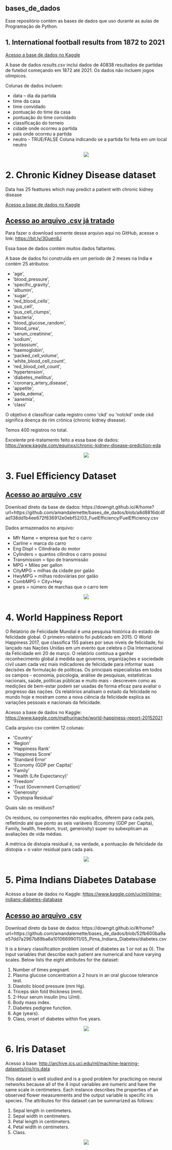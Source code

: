 ## bases_de_dados

Esse repositório contém as bases de dados que uso durante as aulas de Programação de Python. 

## 1. International football results from 1872 to 2021

[Acesso a base de dados no Kaggle](https://www.kaggle.com/martj42/international-football-results-from-1872-to-2017)

A base de dados *results.csv* inclui dados de 40838 resultados de partidas de futebol começando em 1872 até 2021. Os dados não incluem jogos olímpicos. 

Colunas de dados incluem:

- data – dia da partida
- time da casa
- time convidado
- pontuação do time da casa
- pontuação do time convidado
- classificação do torneio
- cidade onde ocorreu a partida
- país onde ocorreu a partida
- neutro - TRUE/FALSE Coluna indicando se a partida foi feita em um local neutro



<p align="center">
<img src="https://github.com/amandalemette/Visualizacao-de-Dados-em-Python/blob/298a631c27f66a487eafd5a274552b2adf7a9c17/Images/section_divider3.png?raw=true"/>
</p>

# 2. Chronic Kidney Disease dataset
Data has 25 feattures which may predict a patient with chronic kidney disease

[Acesso a base de dados no Kaggle](https://www.kaggle.com/mansoordaku/ckdisease)

<h2 id="Acesso ao arquivo .csv já tratado"><a href="https://github.com/amandalemette/bases_de_dados/blob/0c3c8c8926fa2031f3770b787e036e0aab8ba3a7/02_Chronic%20Kidney%20Disease/ckdisease.csv">Acesso ao arquivo .csv já tratado</a></h2>

Para fazer o download somente desse arquivo aqui no GitHub, acesse o link: https://bit.ly/3Guen8J

Essa base de dados contém muitos dados faltantes. 

A base de dados foi construída em um período de 2 meses na India e contém 25 atributos:

- 'age', 
- 'blood_pressure', 
- 'specific_gravity', 
- 'albumin', 
- 'sugar', 
- 'red_blood_cells', 
- 'pus_cell',
- 'pus_cell_clumps', 
- 'bacteria', 
- 'blood_glucose_random', 
- 'blood_urea', 
- 'serum_creatinine', 
- 'sodium',
- 'potassium', 
- 'haemoglobin', 
- 'packed_cell_volume', 
- 'white_blood_cell_count', 
- 'red_blood_cell_count',
- 'hypertension', 
- 'diabetes_mellitus', 
- 'coronary_artery_disease', 
- 'appetite', 
- 'peda_edema',
- 'aanemia', 
- 'class'

O objetivo é classificar cada registro como 'ckd' ou 'notckd' onde ckd significa doença de rim crônica (chronic kidney disease).

Temos 400 registros no total. 

Excelente pré-tratamento feito a essa base de dados: https://www.kaggle.com/equinxx/chronic-kidney-disease-prediction-eda

<p align="center">
<img src="https://github.com/amandalemette/Visualizacao-de-Dados-em-Python/blob/298a631c27f66a487eafd5a274552b2adf7a9c17/Images/section_divider3.png?raw=true"/>
</p>

# 3. Fuel Efficiency Dataset

<h2 id="Acesso ao arquivo .csv"><a href="https://github.com/amandalemette/bases_de_dados/blob/a8d8816dc4fad138dd1b4ee672f836912e0ebf52/03_FuelEfficiency/FuelEfficiency.csv">Acesso ao arquivo .csv</a></h2>
Download direto da base de dados: https://downgit.github.io/#/home?url=https://github.com/amandalemette/bases_de_dados/blob/a8d8816dc4fad138dd1b4ee672f836912e0ebf52/03_FuelEfficiency/FuelEfficiency.csv

Dados armazenados no arquivo:

- Mfr Name = empresa que fez o carro
- Carline = marca do carro
- Eng Displ = Cilindrada do motor
- Cylinders = quantos cilindros o carro possui
- Transmission = tipo de transmissão
- MPG = Miles per gallon
- CityMPG = milhas da cidade por galão
- HwyMPG = milhas rodoviárias por galão
- CombMPG = City+Hwy
- gears = número de marchas que o carro tem


<p align="center">
<img src="https://github.com/amandalemette/Visualizacao-de-Dados-em-Python/blob/298a631c27f66a487eafd5a274552b2adf7a9c17/Images/section_divider3.png?raw=true"/>
</p>


# 4. World Happiness Report

O Relatório de Felicidade Mundial é uma pesquisa histórica do estado de felicidade global. O primeiro relatório foi publicado em 2015. O World Happiness 2017, que classifica 155 países por seus níveis de felicidade, foi lançado nas Nações Unidas em um evento que celebra o Dia Internacional da Felicidade em 20 de março. O relatório continua a ganhar reconhecimento global à medida que governos, organizações e sociedade civil usam cada vez mais indicadores de felicidade para informar suas decisões de formulação de políticas. Os principais especialistas em todos os campos - economia, psicologia, análise de pesquisas, estatísticas nacionais, saúde, políticas públicas e muito mais - descrevem como as medições de bem-estar podem ser usadas de forma eficaz para avaliar o progresso das nações. Os relatórios analisam o estado da felicidade no mundo hoje e mostram como a nova ciência da felicidade explica as variações pessoais e nacionais da felicidade.

Acesso a base de dados no Kaggle: https://www.kaggle.com/mathurinache/world-happiness-report-20152021

Cada arquivo csv contém 12 colunas:

- 'Country'
- 'Region'
- 'Happiness Rank' 
- 'Happiness Score'
- 'Standard Error'
- 'Economy (GDP per Capita)'
- 'Family'
- 'Health (Life Expectancy)'
- 'Freedom'
- 'Trust (Government Corruption)'
- 'Generosity'
- 'Dystopia Residual'

Quais são os resíduos?

Os resíduos, ou componentes não explicados, diferem para cada país, refletindo até que ponto as seis variáveis (Economy (GDP per Capita), Family, health, freedom, trust, generosity) super ou subexplicam as avaliações de vida médias.

A métrica de distopia residual é, na verdade, a pontuação de felicidade da distopia + o valor residual para cada país.

<p align="center">
<img src="https://github.com/amandalemette/Visualizacao-de-Dados-em-Python/blob/298a631c27f66a487eafd5a274552b2adf7a9c17/Images/section_divider3.png?raw=true"/>
</p>

# 5. Pima Indians Diabetes Database

Acesso a base de dados no Kaggle:  https://www.kaggle.com/uciml/pima-indians-diabetes-database

<h2 id="Acesso ao arquivo .csv"><a href="https://github.com/amandalemette/bases_de_dados/blob/52fb600ba9ae57dd7a2967b89ba8a10106699011/05_Pima_Indians_Diabetes/diabetes.csv">Acesso ao arquivo .csv</a></h2>
Download direto da base de dados: https://downgit.github.io/#/home?url=https://github.com/amandalemette/bases_de_dados/blob/52fb600ba9ae57dd7a2967b89ba8a10106699011/05_Pima_Indians_Diabetes/diabetes.csv


It is a binary classification problem (onset of diabetes as 1 or not as 0). The input variables that describe each patient are numerical and have varying
scales. Below lists the eight attributes for the dataset:

1. Number of times pregnant.
2. Plasma glucose concentration a 2 hours in an oral glucose tolerance test.
3. Diastolic blood pressure (mm Hg).
4. Triceps skin fold thickness (mm).
5. 2-Hour serum insulin (mu U/ml).
6. Body mass index.
7. Diabetes pedigree function.
8. Age (years).
9. Class, onset of diabetes within five years.


<p align="center">
<img src="https://github.com/amandalemette/Visualizacao-de-Dados-em-Python/blob/298a631c27f66a487eafd5a274552b2adf7a9c17/Images/section_divider3.png?raw=true"/>
</p>

# 6. Iris Dataset

Acesso à base: http://archive.ics.uci.edu/ml/machine-learning-datasets/iris/iris.data

This dataset is well studied and is a good problem for practicing on neural networks because
all of the 4 input variables are numeric and have the same scale in centimeters. Each instance
describes the properties of an observed flower measurements and the output variable is specific
iris species. The attributes for this dataset can be summarized as follows:

1. Sepal length in centimeters.
2. Sepal width in centimeters.
3. Petal length in centimeters.
4. Petal width in centimeters.
5. Class.




<p align="center">
<img src="https://github.com/amandalemette/Visualizacao-de-Dados-em-Python/blob/298a631c27f66a487eafd5a274552b2adf7a9c17/Images/section_divider3.png?raw=true"/>
</p>
